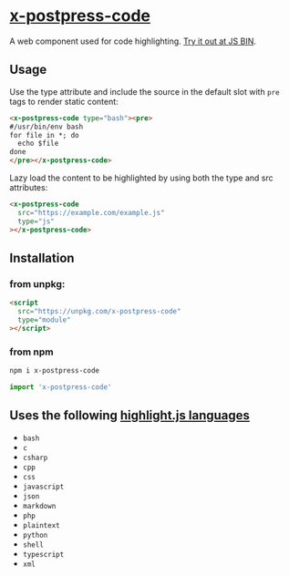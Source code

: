 # [x-postpress-code](https://kherrick.github.io/x-postpress-code/)

A web component used for code highlighting. [Try it out at JS BIN](https://j.mp/2JZUTAP).

## Usage

Use the type attribute and include the source in the default slot with `pre` tags to render static content:

```html
<x-postpress-code type="bash"><pre>
#/usr/bin/env bash
for file in *; do
  echo $file
done
</pre></x-postpress-code>
```

Lazy load the content to be highlighted by using both the type and src attributes:

```html
<x-postpress-code
  src="https://example.com/example.js"
  type="js"
></x-postpress-code>
```

## Installation

### from unpkg:

```html
<script
  src="https://unpkg.com/x-postpress-code"
  type="module"
></script>
```

### from npm

```bash
npm i x-postpress-code
```

```js
import 'x-postpress-code'
```

## Uses the following [highlight.js languages](https://github.com/highlightjs/highlight.js/tree/master/src/languages)

* `bash`
* `c`
* `csharp`
* `cpp`
* `css`
* `javascript`
* `json`
* `markdown`
* `php`
* `plaintext`
* `python`
* `shell`
* `typescript`
* `xml`
